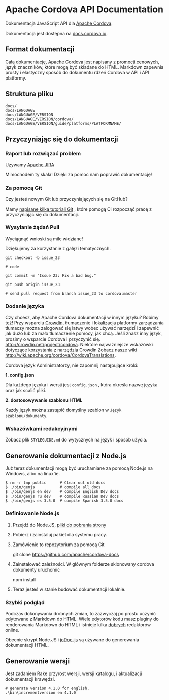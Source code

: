 # Apache Cordova API Documentation

Dokumentacja JavaScript API dla [Apache Cordova](http://cordova.io/).

Dokumentacja jest dostępna na [docs.cordova.io](http://docs.cordova.io/).

## Format dokumentacji

Całą dokumentację, [Apache Cordova](http://cordova.io/) jest napisany z [promocji cenowych](http://daringfireball.net/projects/markdown/syntax), język znaczników, które mogą być składane do HTML. Markdown zapewnia prosty i elastyczny sposób do dokumentu rdzeń Cordova w API i API platformy.

## Struktura pliku

    docs/
    docs/LANGUAGE
    docs/LANGUAGE/VERSION
    docs/LANGUAGE/VERSION/cordova/
    docs/LANGUAGE/VERSION/guide/platforms/PLATFORMNAME/


## Przyczyniając się do dokumentacji

### Raport lub rozwiązać problem

Używamy [Apache JIRA](https://issues.apache.org/jira/browse/CB)

Mimochodem ty skała! Dzięki za pomoc nam poprawić dokumentację!

### Za pomocą Git

Czy jesteś nowym Git lub przyczyniających się na GitHub?

Mamy [napisane kilka tutoriali Git](http://wiki.apache.org/cordova/ContributorWorkflow) , które pomogą Ci rozpocząć pracę z przyczyniając się do dokumentacji.

### Wysyłanie żądań Pull

Wyciągnąć wnioski są mile widziane!

Dziękujemy za korzystanie z gałęzi tematycznych.

    git checkout -b issue_23

    # code

    git commit -m "Issue 23: Fix a bad bug."

    git push origin issue_23

    # send pull request from branch issue_23 to cordova:master


### Dodanie języka

Czy chcesz, aby Apache Cordova dokumentacji w innym języku? Robimy też! Przy wsparciu [Crowdin](http://crowdin.net/project/cordova), tłumaczenie i lokalizacja platformy zarządzania tłumaczy można zalogować się łatwy wobec używać narzędzi i zapewnić jak dużo lub za mało tłumaczenie pomocy, jak chcą. Jeśli znasz inny język, prosimy o wsparcie Cordova i przyczynić się. http://crowdin.net/project/cordova. Niektóre najważniejsze wskazówki dotyczące korzystania z narzędzia Crowdin Zobacz nasze wiki http://wiki.apache.org/cordova/CordovaTranslations.

Cordova język Administratorzy, nie zapomnij następujące kroki:

**1. config.json**

Dla każdego języka i wersji jest `config.json` , która określa nazwę języka oraz jak scalić pliki.

**2. dostosowywanie szablonu HTML**

Każdy język można zastąpić domyślny szablon w `Język szablonu/dokumenty`.

### Wskazówkami redakcyjnymi

Zobacz plik `STYLEGUIDE.md` do wytycznych na język i sposób użycia.

## Generowanie dokumentacji z Node.js

Już teraz dokumentacji mogą być uruchamiane za pomocą Node.js na Windows, albo na linux'ie.

    $ rm -r tmp public      # Clear out old docs
    $ ./bin/genjs           # compile all docs
    $ ./bin/genjs en dev    # compile English Dev docs
    $ ./bin/genjs ru dev    # compile Russian Dev docs
    $ ./bin/genjs es 3.5.0  # compile Spanish 3.5.0 docs


### Definiowanie Node.js

  1. Przejdź do Node.JS, [pliki do pobrania strony](http://nodejs.org/download/)
  2. Pobierz i zainstaluj pakiet dla systemu pracy.
  3. Zamówienie to repozytorium za pomocą Git

        git clone https://github.com/apache/cordova-docs


  4. Zainstalować zależności. W głównym folderze sklonowany cordova dokumenty uruchomić

        npm install


  5. Teraz jesteś w stanie budować dokumentacji lokalnie.

### Szybki podgląd

Podczas dokonywania drobnych zmian, to zazwyczaj po prostu uczynić edytowane z Markdown do HTML. Wiele edytorów kodu masz pluginy do renderowania Markdown do HTML i istnieje kilka [dobrych](http://dillinger.io/) redaktorów online.

Obecnie skrypt Node.JS i [joDoc-js](https://github.com/kant2002/jodoc-js) są używane do generowania dokumentacji HTML.

## Generowanie wersji

Jest zadaniem Rake przyrost wersji, wersji katalogu, i aktualizacji dokumentacji krawędzi.

    # generate version 4.1.0 for english.
    .\bin\incrementversion en 4.1.0
